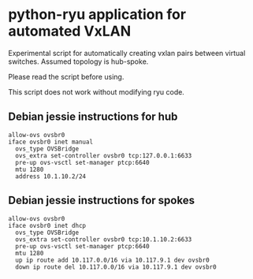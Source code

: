 python-ryu application for automated VxLAN
==========================================

Experimental script for automatically creating vxlan pairs between
virtual switches. Assumed topology is hub-spoke.

Please read the script before using.

This script does not work without modifying ryu code.

Debian jessie instructions for hub
----------------------------------
```
allow-ovs ovsbr0
iface ovsbr0 inet manual
  ovs_type OVSBridge
  ovs_extra set-controller ovsbr0 tcp:127.0.0.1:6633
  pre-up ovs-vsctl set-manager ptcp:6640
  mtu 1280
  address 10.1.10.2/24
```

Debian jessie instructions for spokes
-------------------------------------
```
allow-ovs ovsbr0
iface ovsbr0 inet dhcp
  ovs_type OVSBridge
  ovs_extra set-controller ovsbr0 tcp:10.1.10.2:6633
  pre-up ovs-vsctl set-manager ptcp:6640
  mtu 1280
  up ip route add 10.117.0.0/16 via 10.117.9.1 dev ovsbr0 
  down ip route del 10.117.0.0/16 via 10.117.9.1 dev ovsbr0
```
